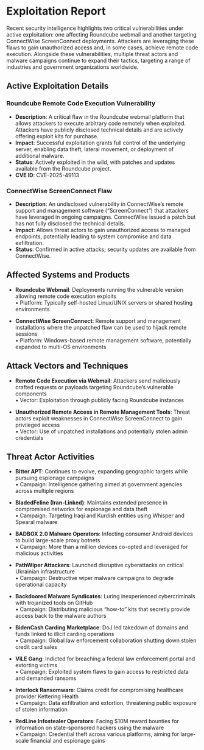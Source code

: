 # Exploitation Report

Recent security intelligence highlights two critical vulnerabilities under active exploitation: one affecting Roundcube webmail and another targeting ConnectWise ScreenConnect deployments. Attackers are leveraging these flaws to gain unauthorized access and, in some cases, achieve remote code execution. Alongside these vulnerabilities, multiple threat actors and malware campaigns continue to expand their tactics, targeting a range of industries and government organizations worldwide.

## Active Exploitation Details

### Roundcube Remote Code Execution Vulnerability
- **Description**: A critical flaw in the Roundcube webmail platform that allows attackers to execute arbitrary code remotely when exploited. Attackers have publicly disclosed technical details and are actively offering exploit kits for purchase.
- **Impact**: Successful exploitation grants full control of the underlying server, enabling data theft, lateral movement, or deployment of additional malware.
- **Status**: Actively exploited in the wild, with patches and updates available from the Roundcube project.
- **CVE ID**: CVE-2025-49113

### ConnectWise ScreenConnect Flaw
- **Description**: An undisclosed vulnerability in ConnectWise’s remote support and management software (“ScreenConnect”) that attackers have leveraged in ongoing campaigns. ConnectWise issued a patch but has not fully disclosed the technical details.
- **Impact**: Allows threat actors to gain unauthorized access to managed endpoints, potentially leading to system compromise and data exfiltration.
- **Status**: Confirmed in active attacks; security updates are available from ConnectWise.

## Affected Systems and Products

- **Roundcube Webmail**: Deployments running the vulnerable version allowing remote code execution exploits  
  • Platform: Typically self-hosted Linux/UNIX servers or shared hosting environments

- **ConnectWise ScreenConnect**: Remote support and management installations where the unpatched flaw can be used to hijack remote sessions  
  • Platform: Windows-based remote management software, potentially expanded to multi-OS environments

## Attack Vectors and Techniques

- **Remote Code Execution via Webmail**: Attackers send maliciously crafted requests or payloads targeting Roundcube’s vulnerable components  
  • Vector: Exploitation through publicly facing Roundcube instances

- **Unauthorized Remote Access in Remote Management Tools**: Threat actors exploit weaknesses in ConnectWise ScreenConnect to gain privileged access  
  • Vector: Use of unpatched installations and potentially stolen admin credentials

## Threat Actor Activities

- **Bitter APT**: Continues to evolve, expanding geographic targets while pursuing espionage campaigns  
  • Campaign: Intelligence gathering aimed at government agencies across multiple regions

- **BladedFeline (Iran-Linked)**: Maintains extended presence in compromised networks for espionage and data theft  
  • Campaign: Targeting Iraqi and Kurdish entities using Whisper and Spearal malware

- **BADBOX 2.0 Malware Operators**: Infecting consumer Android devices to build large-scale proxy botnets  
  • Campaign: More than a million devices co-opted and leveraged for malicious activities

- **PathWiper Attackers**: Launched disruptive cyberattacks on critical Ukrainian infrastructure  
  • Campaign: Destructive wiper malware campaigns to degrade operational capacity

- **Backdoored Malware Syndicates**: Luring inexperienced cybercriminals with trojanized tools on GitHub  
  • Campaign: Distributing malicious “how-to” kits that secretly provide access back to the malware authors

- **BidenCash Carding Marketplace**: DoJ led takedown of domains and funds linked to illicit carding operations  
  • Campaign: Global law enforcement collaboration shutting down stolen credit card sales

- **ViLE Gang**: Indicted for breaching a federal law enforcement portal and extorting victims  
  • Campaign: Exploited system flaws to gain access to restricted data and demanded ransoms

- **Interlock Ransomware**: Claims credit for compromising healthcare provider Kettering Health  
  • Campaign: Data exfiltration and extortion, threatening public exposure of stolen information

- **RedLine Infostealer Operators**: Facing $10M reward bounties for information on state-sponsored hackers using the malware  
  • Campaign: Credential theft across various platforms, aiming for large-scale financial and espionage gains